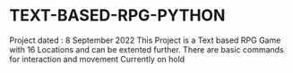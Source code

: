 # TEXT-BASED-RPG-PYTHON
Project dated : 8 September 2022
This Project is a Text based RPG Game with 16 Locations and can be extented further.
There are basic commands for interaction and movement
Currently on hold

